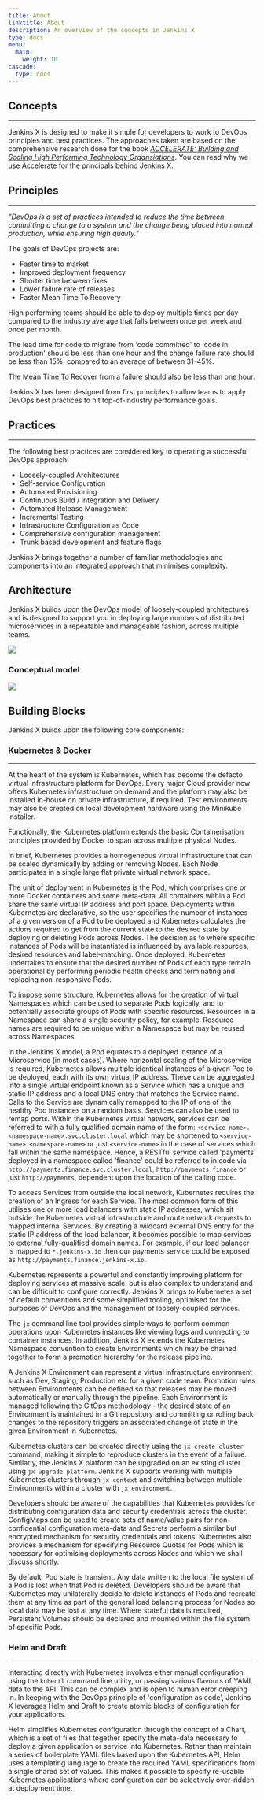 ```yaml
---
title: About
linktitle: About
description: An overview of the concepts in Jenkins X
type: docs
menu:
  main:
    weight: 10
cascade:
  type: docs
---
```


## Concepts
---
Jenkins X is designed to make it simple for developers to work to DevOps principles and best practices. The approaches taken
are based on the comprehensive research done for the book [*ACCELERATE: Building and Scaling High Performing Technology Organsiations*](https://goo.gl/vZ8BFN). You can read why we use [Accelerate](../accelerate) for the principals behind Jenkins X.


## Principles
---
*"DevOps is a set of practices intended to reduce the time between committing a change to a system and the change being placed into normal production, while ensuring high quality."*

The goals of DevOps projects are:

* Faster time to market
* Improved deployment frequency
* Shorter time between fixes
* Lower failure rate of releases
* Faster Mean Time To Recovery

High performing teams should be able to deploy multiple times per day compared to the industry average that falls between once per week and once per month. 

The lead time for code to migrate from 'code committed' to 'code in production' should be less than one hour and the change failure rate should be less than 15%, compared to an average of between 31-45%.

The Mean Time To Recover from a failure should also be less than one hour. 

Jenkins X has been designed from first principles to allow teams to apply DevOps best practices to hit top-of-industry performance goals. 

## Practices
---
The following best practices are considered key to operating a successful DevOps approach:

* Loosely-coupled Architectures
* Self-service Configuration
* Automated Provisioning
* Continuous Build / Integration and Delivery
* Automated Release Management
* Incremental Testing
* Infrastructure Configuration as Code
* Comprehensive configuration management
* Trunk based development and feature flags

Jenkins X brings together a number of familiar methodologies and components into an integrated approach that minimises complexity.

## Architecture

Jenkins X builds upon the DevOps model of loosely-coupled architectures and is designed to support you in deploying large numbers of distributed microservices in a repeatable and manageable fashion, across multiple teams.

<img src="/images/jx-arch.png" class="img-thumbnail">

### Conceptual model

<img src="/images/model.png" class="img-thumbnail">

## Building Blocks

Jenkins X builds upon the following core components:  
  
### Kubernetes & Docker
---
At the heart of the system is Kubernetes, which has become the defacto virtual infrastructure platform for DevOps. Every major Cloud provider now offers Kubernetes infrastructure on demand and the platform may also be installed in-house on private infrastructure, if required. Test environments may also be created on local development hardware using the Minikube installer.

Functionally, the Kubernetes platform extends the basic Containerisation principles provided by Docker to span across multiple physical Nodes. 

In brief, Kubernetes provides a homogeneous virtual infrastructure that can be scaled dynamically by adding or removing Nodes. Each Node participates in a single large flat private virtual network space. 

The unit of deployment in Kubernetes is the Pod, which comprises one or more Docker containers and some meta-data. All containers within a Pod share the same virtual IP address and port space. Deployments within Kubernetes are declarative, so the user specifies the number of instances of a given version of a Pod to be deployed and Kubernetes calculates the actions required to get from the current state to the desired state by deploying or deleting Pods across Nodes. The decision as to where specific instances of Pods will be instantiated is influenced by available resources, desired resources and label-matching. Once deployed, Kubernetes undertakes to ensure that the desired number of Pods of each type remain operational by performing periodic health checks and terminating and replacing non-responsive Pods.

To impose some structure, Kubernetes allows for the creation of virtual Namespaces which can be used to separate Pods logically, and to potentially associate groups of Pods with specific resources. Resources in a Namespace can share a single security policy, for example. Resource names are required to be unique within a Namespace but may be reused across Namespaces.

In the Jenkins X model, a Pod equates to a deployed instance of a Microservice (in most cases). Where horizontal scaling of the Microservice is required, Kubernetes allows multiple identical instances of a given Pod to be deployed, each with its own virtual IP address. These can be aggregated into a single virtual endpoint known as a Service which has a unique and static IP address and a local DNS entry that matches the Service name. Calls to the Service are dynamically remapped to the IP of one of the healthy Pod instances on a random basis. Services can also be used to remap ports. Within the Kubernetes virtual network, services can be referred to with a fully qualified domain name of the form: `<service-name>.<namespace-name>.svc.cluster.local` which may be shortened to `<service-name>.<namespace-name>` or just `<service-name>` in the case of services which fall within the same namespace. Hence, a RESTful service called 'payments' deployed in a namespace called 'finance' could be referred to in code via `http://payments.finance.svc.cluster.local`, `http://payments.finance` or just `http://payments`, dependent upon the location of the calling code.

To access Services from outside the local network, Kubernetes requires the creation of an Ingress for each Service. The most common form of this utilises one or more load balancers with static IP addresses, which sit outside the Kubernetes virtual infrastructure and route network requests to mapped internal Services. By creating a wildcard external DNS entry for the static IP address of the load balancer, it becomes possible to map services to external fully-qualified domain names. For example, if our load balancer is mapped to `*.jenkins-x.io` then our payments service could be exposed as `http://payments.finance.jenkins-x.io`.

Kubernetes represents a powerful and constantly improving platform for deploying services at massive scale, but is also complex to understand and can be difficult to configure correctly. Jenkins X brings to Kubernetes a set of default conventions and some simplified tooling, optimised for the purposes of DevOps and the management of loosely-coupled services. 

The `jx` command line tool provides simple ways to perform common operations upon Kubernetes instances like viewing logs and connecting to container instances. In addition, Jenkins X extends the Kubernetes Namespace convention to create Environments which may be chained together to form a promotion hierarchy for the release pipeline. 

A Jenkins X Environment can represent a virtual infrastructure environment such as Dev, Staging, Production etc for a given code team. Promotion rules between Environments can be defined so that releases may be moved automatically or manually through the pipeline. Each Environment is managed following the GitOps methodology - the desired state of an Environment is maintained in a Git repository and committing or rolling back changes to the repository triggers an associated change of state in the given Environment in Kubernetes.

Kubernetes clusters can be created directly using the `jx create cluster` command, making it simple to reproduce clusters in the event of a failure. Similarly, the Jenkins X platform can be upgraded on an existing cluster using `jx upgrade platform`. Jenkins X supports working with multiple Kubernetes clusters through `jx context` and switching between multiple Environments within a cluster with `jx environment`.

Developers should be aware of the capabilities that Kubernetes provides for distributing configuration data and security credentials across the cluster. ConfigMaps can be used to create sets of name/value pairs for non-confidential configuration meta-data and Secrets perform a similar but encrypted mechanism for security credentials and tokens. Kubernetes also provides a mechanism for specifying Resource Quotas for Pods which is necessary for optimising deployments across Nodes and which we shall discuss shortly.

By default, Pod state is transient. Any data written to the local file system of a Pod is lost when that Pod is deleted. Developers should be aware that Kubernetes may unilaterally decide to delete instances of Pods and recreate them at any time as part of the general load balancing process for Nodes so local data may be lost at any time. Where stateful data is required, Persistent Volumes should be declared and mounted within the file system of specific Pods.

### Helm and Draft
---
Interacting directly with Kubernetes involves either manual configuration using the `kubectl` command line utility, or passing various flavours of YAML data to the API. This can be complex and is open to human error creeping in. In keeping with the DevOps principle of 'configuration as code', Jenkins X leverages Helm and Draft to create atomic blocks of configuration for your applications.

Helm simplifies Kubernetes configuration through the concept of a Chart, which is a set of files that together specify the meta-data necessary to deploy a given application or service into Kubernetes. Rather than maintain a series of boilerplate YAML files based upon the Kubernetes API, Helm uses a templating language to create the required YAML specifications from a single shared set of values. This makes it possible to specify re-usable Kubernetes applications where configuration can be selectively over-ridden at deployment time.
